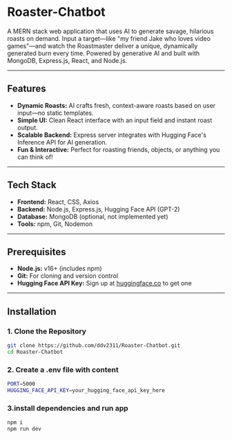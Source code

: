 # Roaster-Chatbot


A MERN stack web application that uses AI to generate savage, hilarious roasts on demand. Input a target—like "my friend Jake who loves video games"—and watch the Roastmaster deliver a unique, dynamically generated burn every time. Powered by generative AI and built with MongoDB, Express.js, React, and Node.js.

---

## Features

- **Dynamic Roasts:** AI crafts fresh, context-aware roasts based on user input—no static templates.
- **Simple UI:** Clean React interface with an input field and instant roast output.
- **Scalable Backend:** Express server integrates with Hugging Face's Inference API for AI generation.
- **Fun & Interactive:** Perfect for roasting friends, objects, or anything you can think of!

---

## Tech Stack

- **Frontend:** React, CSS, Axios
- **Backend:** Node.js, Express.js, Hugging Face API (GPT-2)
- **Database:** MongoDB (optional, not implemented yet)
- **Tools:** npm, Git, Nodemon

---



## Prerequisites

- **Node.js:** v16+ (includes npm)
- **Git:** For cloning and version control
- **Hugging Face API Key:** Sign up at [huggingface.co](https://huggingface.co) to get one

---

## Installation

### 1. Clone the Repository
```bash
git clone https://github.com/ddv2311/Roaster-Chatbot.git
cd Roaster-Chatbot
```

### 2. Create a .env file with content
```bash
PORT=5000
HUGGING_FACE_API_KEY=your_hugging_face_api_key_here
```

### 3.install dependencies and run app
```bash
npm i
npm run dev


